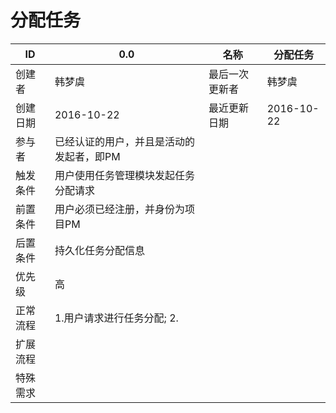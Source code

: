 # 分配任务

| ID | 0.0 | 名称 | 分配任务 |
| --- | --- | --- | --- |
| 创建者 | 韩梦虞 | 最后一次更新者 | 韩梦虞 |
| 创建日期 | 2016-10-22 | 最近更新日期 | 2016-10-22 |
| 参与者 | 已经认证的用户，并且是活动的发起者，即PM |
| 触发条件 | 用户使用任务管理模块发起任务分配请求 |
| 前置条件 | 用户必须已经注册，并身份为项目PM |
| 后置条件 | 持久化任务分配信息 |
| 优先级 | 高 |
| 正常流程 | 1.用户请求进行任务分配; 2. |
| 扩展流程 |  |
| 特殊需求 |  |

